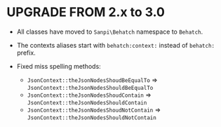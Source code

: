 UPGRADE FROM 2.x to 3.0
=======================

* All classes have moved to `Sanpi\Behatch` namespace to `Behatch`.

* The contexts aliases start with `behatch:context:` instead of `behatch:`
  prefix.

* Fixed miss spelling methods:
    * `JsonContext::theJsonNodesShoudBeEqualTo` => `JsonContext::theJsonNodesShouldBeEqualTo`
    * `JsonContext::theJsonNodesShoudContain` => `JsonContext::theJsonNodesShouldContain`
    * `JsonContext::theJsonNodesShoudNotContain` => `JsonContext::theJsonNodesShouldNotContain`
